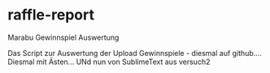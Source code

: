 # raffle-report
Marabu Gewinnspiel Auswertung

Das Script zur Auswertung der Upload Gewinnspiele - diesmal auf github....
Diesmal mit Ästen...
UNd nun von SublimeText aus
versuch2
